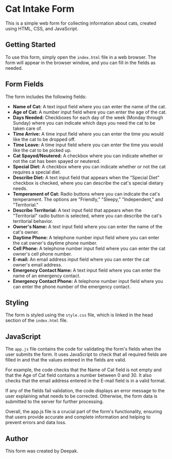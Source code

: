 # Cat Intake Form

This is a simple web form for collecting information about cats, created using HTML, CSS, and JavaScript.

## Getting Started

To use this form, simply open the `index.html` file in a web browser. The form will appear in the browser window, and you can fill in the fields as needed.

## Form Fields

The form includes the following fields:

- **Name of Cat:** A text input field where you can enter the name of the cat.
- **Age of Cat:** A number input field where you can enter the age of the cat.
- **Days Needed:** Checkboxes for each day of the week (Monday through Sunday) where you can indicate which days you need the cat to be taken care of.
- **Time Arrive:** A time input field where you can enter the time you would like the cat to be dropped off.
- **Time Leave:** A time input field where you can enter the time you would like the cat to be picked up.
- **Cat Spayed/Neutered:** A checkbox where you can indicate whether or not the cat has been spayed or neutered.
- **Special Diet:** A checkbox where you can indicate whether or not the cat requires a special diet.
- **Describe Diet:** A text input field that appears when the "Special Diet" checkbox is checked, where you can describe the cat's special dietary needs.
- **Temperament of Cat:** Radio buttons where you can indicate the cat's temperament. The options are "Friendly," "Sleepy," "Independent," and "Territorial."
- **Describe Territorial:** A text input field that appears when the "Territorial" radio button is selected, where you can describe the cat's territorial behavior.
- **Owner's Name:** A text input field where you can enter the name of the cat's owner.
- **Daytime Phone:** A telephone number input field where you can enter the cat owner's daytime phone number.
- **Cell Phone:** A telephone number input field where you can enter the cat owner's cell phone number.
- **E-mail:** An email address input field where you can enter the cat owner's email address.
- **Emergency Contact Name:** A text input field where you can enter the name of an emergency contact.
- **Emergency Contact Phone:** A telephone number input field where you can enter the phone number of the emergency contact.

## Styling

The form is styled using the `style.css` file, which is linked in the head section of the `index.html` file.

## JavaScript

The `app.js` file contains the code for validating the form's fields when the user submits the form. It uses JavaScript to check that all required fields are filled in and that the values entered in the fields are valid.

For example, the code checks that the Name of Cat field is not empty and that the Age of Cat field contains a number between 0 and 30. It also checks that the email address entered in the E-mail field is in a valid format.

If any of the fields fail validation, the code displays an error message to the user explaining what needs to be corrected. Otherwise, the form data is submitted to the server for further processing.

Overall, the app.js file is a crucial part of the form's functionality, ensuring that users provide accurate and complete information and helping to prevent errors and data loss.


## Author

This form was created by Deepak.
